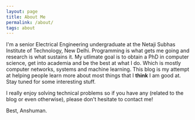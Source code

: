 ```yaml
---
layout: page
title: About Me
permalink: /about/
tags: about
---
```


I'm a senior Electrical Engineering undergraduate at the Netaji Subhas Institute of Technology, New Delhi. Programming is what gets me going and research is what sustains it. My utlimate goal is to obtain a PhD in computer science, get into academia and be the best at what I do. Which is mostly computer networks, systems and machine learning. This blog is my attempt at helping people learn more about most things that I __think__ I am good at. Stay tuned for some interesting stuff.

I really enjoy solving technical problems so if you have any (related to the blog or even otherwise), please don't hesitate to contact me!  

Best,
Anshuman.
